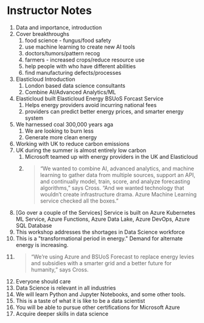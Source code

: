 # Instructor Notes

1. Data and importance, introduction
2. Cover breakthroughs
   1. food science - fungus/food safety
   2. use machine learning to create new AI tools
   3. doctors/tumors/pattern recog
   4. farmers - increased crops/reduce resource use
   5. help people with who have different abilities
   6. find manufacturing defects/processes
3. Elasticloud Introduction
   1. London based data science consultants
   2. Combine AI/Advanced Analytics/ML
4. Elasticloud built Elasticloud Energy BSUoS Forcast Service
   1. Helps energy providers avoid incurring national fees
   2. providers can predict better energy prices, and smarter energy system
5. We harnessed coal 300,000 years aga
   1. We are looking to burn less
   2. Generate more clean energy
6. Working with UK to reduce carbon emissions
7. UK during the summer is almost entirely low carbon
   1. Microsoft teamed up with energy providers in the UK and Elasticloud
   2. >“We wanted to combine AI, advanced analytics, and machine learning to gather data from multiple sources, support an API, and continually model, train, score, and analyze forecasting algorithms,” says Cross. “And we wanted technology that wouldn’t create infrastructure drama. Azure Machine Learning service checked all the boxes.”
8. [Go over a couple of the Services] Service is built on Azure Kubernetes ML Service, Azure Functions, Azure Data Lake, Azure DevOps, Azure SQL Database
9. This workshop addresses the shortages in Data Science workforce
10. This is a "transformational period in energy." Demand for alternate energy is increasing.
11. >“We’re using Azure and BSUoS Forecast to replace energy levies and subsidies with a smarter grid and a better future for humanity,” says Cross.
12. Everyone should care
13. Data Science is relevant in all industries
14. We will learn Python and Jupyter Notebooks, and some other tools.
15. This is a taste of what it is like to be a data scientist
16. You will be able to pursue other certifications for Microsoft Azure
17. Acquire deeper skills in data science
